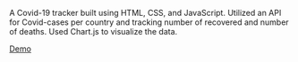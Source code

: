 A Covid-19 tracker built using HTML, CSS, and JavaScript. Utilized an API for Covid-cases per country and tracking number of recovered and number of deaths. Used Chart.js to visualize the data.

<a href="https://cwang1996.github.io/Covid-19-Tracker/">Demo</a>
